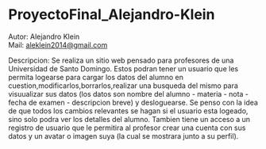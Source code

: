 # ProyectoFinal_Alejandro-Klein

Autor: Alejandro Klein  
Mail: aleklein2014@gmail.com

Descripcion: Se realiza un sitio web pensado para profesores de  una Universidad de Santo Domingo.
Estos podran tener un usuario que les permita logearse para cargar los datos del alumno en cuestion,modificarlos,borrarlos,realizar una busqueda del mismo para visuualizar sus datos (los datos son nombre del alumno - materia - nota - fecha de examen - descripcion breve) y desloguearse. Se penso con la idea de que todos los cambios relevantes se hagan si el usuario esta logeado, sino solo podra ver los detalles del alumno.
Tambien tiene un acceso a un registro de usuario que le permitira al profesor crear una cuenta con sus datos y un avatar o imagen suya (la cual se mostrara junto a su perfil).